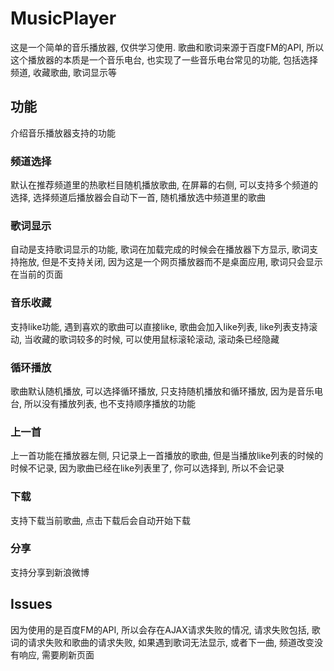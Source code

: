 # MusicPlayer
这是一个简单的音乐播放器, 仅供学习使用. 歌曲和歌词来源于百度FM的API, 所以这个播放器的本质是一个音乐电台, 也实现了一些音乐电台常见的功能, 包括选择频道, 收藏歌曲, 歌词显示等
## 功能
介绍音乐播放器支持的功能
### 频道选择
默认在推荐频道里的热歌栏目随机播放歌曲, 在屏幕的右侧, 可以支持多个频道的选择, 选择频道后播放器会自动下一首, 随机播放选中频道里的歌曲
### 歌词显示
自动是支持歌词显示的功能, 歌词在加载完成的时候会在播放器下方显示, 歌词支持拖放, 但是不支持关闭, 因为这是一个网页播放器而不是桌面应用, 歌词只会显示在当前的页面
### 音乐收藏
支持like功能, 遇到喜欢的歌曲可以直接like, 歌曲会加入like列表, like列表支持滚动, 当收藏的歌词较多的时候, 可以使用鼠标滚轮滚动, 滚动条已经隐藏
### 循环播放
歌曲默认随机播放, 可以选择循环播放, 只支持随机播放和循环播放, 因为是音乐电台, 所以没有播放列表, 也不支持顺序播放的功能
### 上一首
上一首功能在播放器左侧, 只记录上一首播放的歌曲, 但是当播放like列表的时候的时候不记录, 因为歌曲已经在like列表里了, 你可以选择到, 所以不会记录
### 下载
支持下载当前歌曲, 点击下载后会自动开始下载
### 分享
支持分享到新浪微博

## Issues
因为使用的是百度FM的API, 所以会存在AJAX请求失败的情况, 请求失败包括, 歌词的请求失败和歌曲的请求失败, 如果遇到歌词无法显示, 或者下一曲, 频道改变没有响应, 需要刷新页面